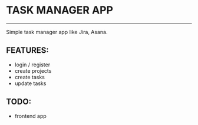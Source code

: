 # TASK MANAGER APP

---

Simple task manager app like Jira, Asana.

## FEATURES:

- login / register
- create projects
- create tasks
- update tasks

## TODO:

- frontend app
